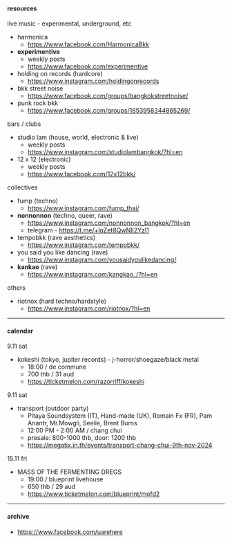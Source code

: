 #### resources

live music - experimental, underground, etc
- harmonica
	- https://www.facebook.com/HarmonicaBkk
- **experimentive**
	- weekly posts
	- https://www.facebook.com/experimentive
- holding on records (hardcore)
	- https://www.instagram.com/holdingonrecords
- bkk street noise
	- https://www.facebook.com/groups/bangkokstreetnoise/
- punk rock bkk
	- https://www.facebook.com/groups/1853958344865269/

bars / clubs
- studio lam (house, world, electronic & live)
	- weekly posts
	- https://www.instagram.com/studiolambangkok/?hl=en
- 12 x 12 (electronic)
	- weekly posts
	- https://www.facebook.com/12x12bkk/

collectives
- fump (techno)
	- https://www.instagram.com/fump_thai/
- **nonnonnon** (techno, queer, rave)
	- https://www.instagram.com/nonnonnon_bangkok/?hl=en
	- telegram - https://t.me/+lqZet8QwNII2YzI1
- tempobkk (rave aesthetics)
	- https://www.instagram.com/tempobkk/
- you said you like dancing (rave)
	- https://www.instagram.com/yousaidyoulikedancing/
- **kankao** (rave)
	- https://www.instagram.com/kangkao_/?hl=en

others
- riotnox (hard techno/hardstyle)
	- https://www.instagram.com/riotnox/?hl=en

---

#### calendar

9.11 sat
- kokeshi (tokyo, jupiter records) - j-horror/shoegaze/black metal
	- 18:00 / de commune
	- 700 thb / 31 aud
	- https://ticketmelon.com/razorriff/kokeshi

9.11 sat
- transport (outdoor party)
	- Pitaya Soundsystem (IT), Hand-made (UK), Romain Fx (FR), Pam Anantr, Mr.Mowgli, Seelie, Brent Burns
	- 12:00 PM - 2:00 AM / chang chui
	- presale: 800-1000 thb, door: 1200 thb
	- https://megatix.in.th/events/transport-chang-chui-9th-nov-2024

15.11 fri
- MASS OF THE FERMENTING DREGS
	- 19:00 / blueprint livehouse
	- 650 thb / 29 aud
	- https://www.ticketmelon.com/blueprint/mofd2

---

#### archive

- https://www.facebook.com/uarehere